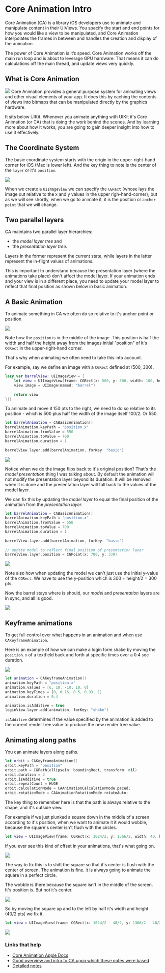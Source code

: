 # Core Animation Intro

Core Animation (CA) is a library iOS developers use to animate and manipulate content in their UIViews. You specify the start and end points for how you would like a view to be manipulated, and Core Animation interpolates the frames in between and handles the creation and display of the animation.

The power of Core Animation is it’s speed. Core Animation works off the main run loop and is about to leverage GPU hardware. That means it can do calculations off the main thread, and update views very quickly.


## What is Core Animation

![](images/1-overview.png)
Core Animation provides a general purpose system for animating views and other visual elements of your app. It does this by caching the contents of views into bitmaps that can be manipulated directly by the graphics hardware.

It sits below UIKit. Whenever you animate anything with UIKit it's Core Animation (or CA) that is doing the work behind the scenes. And by learning more about how it works, you are going to gain deeper insight into how to use it effectively.

## The Coordinate System

The basic coordinate system starts with the origin in the upper-right-hand corner for iOS (Mac is lower left). And the key thing to note is the center of the `layer` or it's `position`.

![](images/coordinate-system.png)

When we create a `UIImageView` we can specify the `CGRect` (whose lays the image out relative to the x and y values in the upper righ-hand-corner), but as we will see shortly, when we go to animate it, it is the position or `anchor point` that we will change.

## Two parallel layers

CA maintains two parallel layer hierarchies: 

- the *model layer tree* and 
- the *presentation layer tree*. 

Layers in the former represent the current state, while layers in the latter represent the in-flight values of animations.

This is important to understand because the presentation layer (where the animations take place) don't affect the model layer. If your animation ends and your view is in a different place, you need to update your model layer to reflect that final position as shown below in basic animation.


## A Basic Animation

To animate something in CA we often do so relative to it's anchor point or position.

![](images/default-geometries.png)

Note how the `position` is in the middle of the image. This position is half the width and half the height away from the images initial "position" of it's `CGRect` in the upper-right-hand corner.

That's why when animating we often need to take this into account.

For example, say we define an image with a `CGRect` defined at (500, 300).


```swift
lazy var barrelView: UIImageView = {
    let view = UIImageView(frame: CGRect(x: 500, y: 300, width: 100, height: 60))
    view.image = UIImage(named: "barrel")
    
    return view
}()
```

To animate and move it 150 pts to the right, we need to do so relative to its position - which is 500 plus half the width of the image itself 100/2. Or 550.

```swift
let barrelAnimation = CABasicAnimation()
barrelAnimation.keyPath = "position.x"
barrelAnimation.fromValue = 550
barrelAnimation.toValue = 700
barrelAnimation.duration = 1
    
barrelView.layer.add(barrelAnimation, forKey: "basic")
```

![](images/basic.gif)

Notice when we do the image flips back to it's original position? That's the *model presentation* thing I was talking about. By default the animation will not modify the presentation layer beyond its duration. It will be removed when it is done and the presentation layer will fall back to the values of the model layer.

We can fix this by updating the *model layer* to equal the final position of the animation from the *presentation layer*.

```swift
let barrelAnimation = CABasicAnimation()
barrelAnimation.keyPath = "position.x"
barrelAnimation.fromValue = 550
barrelAnimation.toValue = 700
barrelAnimation.duration = 1
    
barrelView.layer.add(barrelAnimation, forKey: "basic")
    
// update model to reflect final position of presentation layer
barrelView.layer.position = CGPoint(x: 700, y: 330)
```

![](images/animating-position.png)

Note also how when updating the model we can't just use the initial y-value of the `CGRect`. We have to use the y-position which is 300 + height/2 = 300 pts.

Now the barrel stays where is should, our *model* and *presentation* layers are in sync, and all is good.

![](images/basic-stay2.gif)

## Keyframe animations

To get full control over what happens in an animation and when use `CAKeyframeAnimation`.

Here is an example of how we can make a login form shake by moving the `position.x` of a textfield back and forth at specific times over a 0.4 sec duration.

![](images/shake2.gif)

```swift
let animation = CAKeyframeAnimation()
animation.keyPath = "position.x"
animation.values = [0, 10, -10, 10, 0]
animation.keyTimes = [0, 0.16, 0.5, 0.83, 1]
animation.duration = 0.4

animation.isAdditive = true
loginView.layer.add(animation, forKey: "shake")
```

`isAdditive` determines if the value specified by the animation is added to the current render tree value to produce the new render tree value.

## Animating along paths

You can animate layers along paths.

```swift
let orbit = CAKeyframeAnimation()
orbit.keyPath = "position"
orbit.path = CGPath(ellipseIn: boundingRect, transform: nil)
orbit.duration = 2
orbit.isAdditive = true
orbit.repeatCount = HUGE
orbit.calculationMode = CAAnimationCalculationMode.paced;
orbit.rotationMode = CAAnimationRotationMode.rotateAuto;
```

The key thing to remember here is that the path is always relative to the shape, and it's outside view.

For example if we just plunked a square down in the middle of a screen according to it's position, when we want to animate it it would wobble, because the square's center isn't flush with the circles.

```swift
let view = UIImageView(frame: CGRect(x: 1024/2, y: 1366/2, width: 40, height: 40))
```

If you ever see this kind of offset in your animations, that's what going on. 

![](images/offset.gif)

The way to fix this is to shift the square so that it's center is flush with the center of screen. The animation is fine. It is always going to animate the square in a perfect circle. 

The wobble is there because the square isn't in the middle of the screen. It's position is. But not it's center.

![](images/fix-wobble.png)

So by moving the square up and to the left by half it's width and height (40/2 pts) we fix it.

```swift
let view = UIImageView(frame: CGRect(x: 1024/2 - 40/2, y: 1366/2 - 40/2, width: 40, height: 40))
```

![](images/fixed-wobble.gif)


### Links that help

- [Core Animation Apple Docs](https://developer.apple.com/library/archive/documentation/Cocoa/Conceptual/CoreAnimation_guide/CoreAnimationBasics/CoreAnimationBasics.html#//apple_ref/doc/uid/TP40004514-CH2-SW3)
- [Good overview and intro to CA upon which these notes were based](https://www.objc.io/issues/12-animations/animations-explained/)
- [Detailed notes](https://gist.github.com/JeOam/94e833bcefd738d805cc)


